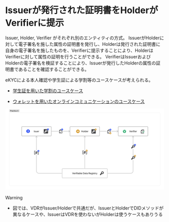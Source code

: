 # Issuerが発行された証明書をHolderがVerifierに提示


Issuer, Holder, Verifier がそれぞれ別のエンティティの方式。
IssuerがHolderに対して電子署名を施した属性の証明書を発行し、Holderは発行された証明書に自身の電子署名を施したものを、Verifierに提示することにより、HolderはVerifierに対して属性の証明を行うことができる。
VerifierはIssuerおよびHolderの電子署名を検証することにより、Issuerが発行したHolderの属性の証明書であることを確認することができる。

eKYCによる本人確認や学生証による学割等のユースケースが考えられる。

* [学生証を用いた学割のユースケース](./学生証を用いた学割のユースケース.md)

* [ウォレットを用いたオンラインコミュニケーションのユースケース](./ウォレットを用いたオンラインコミュニケーション.md)

![Design Pattern A-1](./media/a-1.png)


> [!WARNING]
> * 図では、VDRがIssuer/Holderで共通だが、IssuerとHolderでDIDメソッドが異なるケースや、IssuerはVDRを使わないがHolderは使うケースもありうる